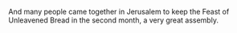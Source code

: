 And many people came together in Jerusalem to keep the Feast of Unleavened Bread in the second month, a very great assembly.
